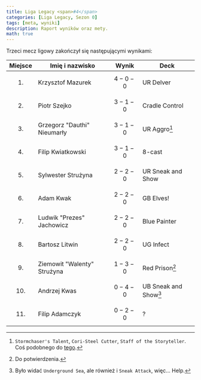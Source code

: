 ```yaml
---
title: Liga Legacy <span>#4</span>
categories: [Liga Legacy, Sezon 0]
tags: [meta, wyniki]
description: Raport wyników oraz mety.
math: true
---
```


Trzeci mecz ligowy zakończył się następującymi wynikami:

|  Miejsce  | Imię i nazwisko             | Wynik       | Deck                    |
|:---------:|-----------------------------|-------------|-------------------------|
| $$ 1. $$  | Krzysztof Mazurek           | $$ 4-0-0 $$ | UR Delver               |
| $$ 2. $$  | Piotr Szejko                | $$ 3-1-0 $$ | Cradle Control          |
| $$ 3. $$  | Grzegorz "Dauthi" Nieumarły | $$ 3-1-0 $$ | UR Aggro[^otters]       |
| $$ 4. $$  | Filip Kwiatkowski           | $$ 3-1-0 $$ | 8-cast                  |
| $$ 5. $$  | Sylwester Strużyna          | $$ 2-2-0 $$ | UR Sneak and Show       |
| $$ 6. $$  | Adam Kwak                   | $$ 2-2-0 $$ | GB Elves!               |
| $$ 7. $$  | Ludwik "Prezes" Jachowicz   | $$ 2-2-0 $$ | Blue Painter            |
| $$ 8. $$  | Bartosz Litwin              | $$ 2-2-0 $$ | UG Infect               |
| $$ 9. $$  | Ziemowit "Walenty" Strużyna | $$ 1-3-0 $$ | Red Prison[^chyba]      |
| $$ 10. $$ | Andrzej Kwas                | $$ 0-4-0 $$ | UB Sneak and Show[^que] |
| $$ 11. $$ | Filip Adamczyk              | $$ 0-2-0 $$ | ?                       |

[^otters]: `Stormchaser's Talent`, `Cori-Steel Cutter`, `Staff of the Storyteller`. Coś podobnego do [tego](https://www.mtgtop8.com/event?e=66054&d=699667&f=LE).

[^que]: Było widać `Underground Sea`, ale również i `Sneak Attack`, więc... Help.

[^chyba]: Do potwierdzenia.
